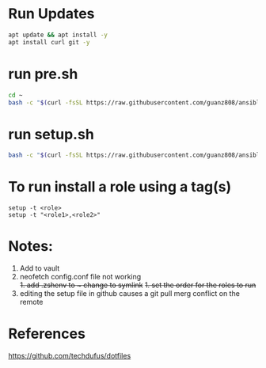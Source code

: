 # Run Updates
```bash
apt update && apt install -y  
apt install curl git -y  
```
# run pre.sh
```bash
cd ~  
bash -c "$(curl -fsSL https://raw.githubusercontent.com/guanz808/ansible/main/pre.sh)"
``` 
# run setup.sh
```bash
bash -c "$(curl -fsSL https://raw.githubusercontent.com/guanz808/ansible/main/setup)"
```

# To run install a role using a tag(s)
```
setup -t <role>
setup -t "<role1>,<role2>"
```

# Notes:
1. Add <userName> to vault
1. neofetch config.conf file not working  
~~1. add .zshenv to ~ change to symlink~~
~~1. set the order for the roles to run~~
1. editing the setup file in github causes a git pull merg conflict on the remote

# References
https://github.com/techdufus/dotfiles
